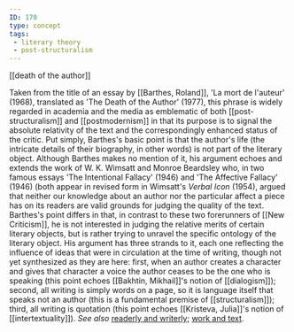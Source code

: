 ```yaml
---
ID: 170
type: concept
tags: 
 - literary theory
 - post-structuralism
---
```


[[death of the author]]

 Taken
from the title of an essay by [[Barthes, Roland]], 'La mort de
l'auteur' (1968), translated as 'The Death of the Author' (1977), this
phrase is widely regarded in academia and the media as emblematic of
both [[post-structuralism]]
and [[postmodernism]] in that
its purpose is to signal the absolute relativity of the text and the
correspondingly enhanced status of the critic. Put simply, Barthes's
basic point is that the author's life (the intricate details of their
biography, in other words) is not part of the literary object. Although
Barthes makes no mention of it, his argument echoes and extends the work
of W. K. Wimsatt and Monroe Beardsley who, in two famous essays 'The
Intentional Fallacy' (1946) and 'The Affective Fallacy' (1946) (both
appear in revised form in Wimsatt's *Verbal Icon* (1954), argued that
neither our knowledge about an author nor the particular affect a piece
has on its readers are valid grounds for judging the quality of the
text. Barthes's point differs in that, in contrast to these two
forerunners of [[New Criticism]], he is not
interested in judging the relative merits of certain literary objects,
but is rather trying to unravel the specific ontology of the literary
object. His argument has three strands to it, each one reflecting the
influence of ideas that were in circulation at the time of writing,
though not yet synthesized as they are here: first, when an author
creates a character and gives that character a voice the author ceases
to be the one who is speaking (this point echoes [[Bakhtin, Mikhail]]'s notion of
[[dialogism]]); second, all
writing is simply words on a page, so it is language itself that speaks
not an author (this is a fundamental premise of
[[structuralism]]); third,
all writing is quotation (this point echoes [[Kristeva, Julia]]'s notion of
[[intertextuality]]). *See also* [readerly and
writerly](#X0be17cb2762097c56ff476e935f10439f899278); [work and
text](#Xe96f0d7a3476792ed795ec94d30fabaa424ea4e).
